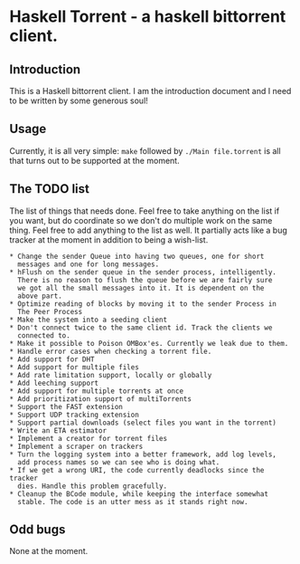 Haskell Torrent - a haskell bittorrent client.
==========

Introduction
----------

This is a Haskell bittorrent client. I am the introduction document
and I need to be written by some generous soul!

Usage
-----------------

Currently, it is all very simple: `make` followed by `./Main
file.torrent` is all that turns out to be supported at the moment.

The TODO list
-----------------

The list of things that needs done. Feel free to take anything on the
list if you want, but do coordinate so we don't do multiple work on
the same thing. Feel free to add anything to the list as well. It
partially acts like a bug tracker at the moment in addition to being a
wish-list.

    * Change the sender Queue into having two queues, one for short
      messages and one for long messages.
    * hFlush on the sender queue in the sender process, intelligently.
      There is no reason to flush the queue before we are fairly sure
      we got all the small messages into it. It is dependent on the
      above part.
    * Optimize reading of blocks by moving it to the sender Process in
      The Peer Process
    * Make the system into a seeding client
    * Don't connect twice to the same client id. Track the clients we
      connected to.
    * Make it possible to Poison OMBox'es. Currently we leak due to them.
    * Handle error cases when checking a torrent file.
    * Add support for DHT
    * Add support for multiple files
    * Add rate limitation support, locally or globally
    * Add leeching support
    * Add support for multiple torrents at once
    * Add prioritization support of multiTorrents
    * Support the FAST extension
    * Support UDP tracking extension
    * Support partial downloads (select files you want in the torrent)
    * Write an ETA estimator
    * Implement a creator for torrent files
    * Implement a scraper on trackers
    * Turn the logging system into a better framework, add log levels,
      add process names so we can see who is doing what.
    * If we get a wrong URI, the code currently deadlocks since the tracker
      dies. Handle this problem gracefully.
    * Cleanup the BCode module, while keeping the interface somewhat
      stable. The code is an utter mess as it stands right now.


Odd bugs
--------

None at the moment.



